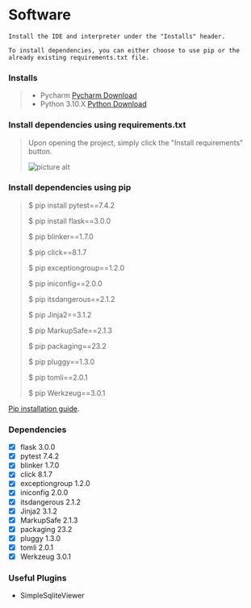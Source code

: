 # Software

~~~
Install the IDE and interpreter under the "Installs" header.

To install dependencies, you can either choose to use pip or the 
already existing requirements.txt file.
~~~

### **Installs**
> * Pycharm [Pycharm Download](https://www.jetbrains.com/pycharm/)
> * Python 3.10.X [Python Download](https://www.python.org/downloads/)


### **Install dependencies using requirements.txt**
> Upon opening the project, simply click the "Install requirements" button.
>
> ![picture alt](https://www.jetbrains.com/help/img/idea/2019.1/py_req_notification.png)

### **Install dependencies using pip**
> $ pip install pytest==7.4.2
> 
> $ pip install flask==3.0.0
> 
> $ pip blinker==1.7.0
> 
> $ pip click==8.1.7
> 
> $ pip exceptiongroup==1.2.0
> 
> $ pip iniconfig==2.0.0
> 
> $ pip itsdangerous==2.1.2
> 
> $ pip Jinja2==3.1.2
> 
> $ pip MarkupSafe==2.1.3
> 
> $ pip packaging==23.2
> 
> $ pip pluggy==1.3.0
> 
> $ pip tomli==2.0.1
> 
> $ pip Werkzeug==3.0.1

[Pip installation guide](https://pip.pypa.io/en/stable/installation/).

### **Dependencies**

- [x] flask 3.0.0
- [x] pytest 7.4.2
- [x] blinker 1.7.0
- [x] click 8.1.7
- [x] exceptiongroup 1.2.0
- [x] iniconfig 2.0.0
- [x] itsdangerous 2.1.2
- [x] Jinja2 3.1.2
- [x] MarkupSafe 2.1.3
- [x] packaging 23.2
- [x] pluggy 1.3.0
- [x] tomli 2.0.1
- [x] Werkzeug 3.0.1

### **Useful Plugins**

* SimpleSqliteViewer

